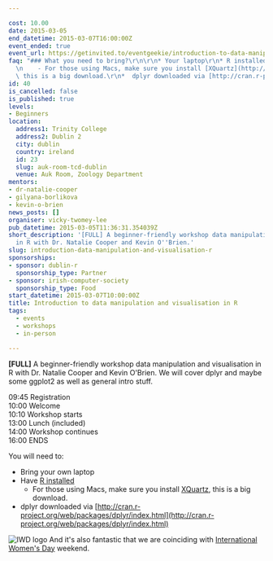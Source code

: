 ```yaml
---

cost: 10.00
date: 2015-03-05
end_datetime: 2015-03-07T16:00:00Z
event_ended: true
event_url: https://getinvited.to/eventgeekie/introduction-to-data-manipulation-and-visualisation-in-r/
faq: "### What you need to bring?\r\n\r\n* Your laptop\r\n* R installed via [http://ftp.heanet.ie/mirrors/cran.r-project.org/](http://ftp.heanet.ie/mirrors/cran.r-project.org/)\r\
  \n    - For those using Macs, make sure you install [XQuartz](http://xquartz.macosforge.org/landing/),\
  \ this is a big download.\r\n*  dplyr downloaded via [http://cran.r-project.org/web/packages/dplyr/index.html](http://cran.r-project.org/web/packages/dplyr/index.html)"
id: 40
is_cancelled: false
is_published: true
levels:
- Beginners
location:
  address1: Trinity College
  address2: Dublin 2
  city: dublin
  country: ireland
  id: 23
  slug: auk-room-tcd-dublin
  venue: Auk Room, Zoology Department
mentors:
- dr-natalie-cooper
- gilyana-borlikova
- kevin-o-brien
news_posts: []
organiser: vicky-twomey-lee
pub_datetime: 2015-03-05T11:36:31.354039Z
short_description: '[FULL] A beginner-friendly workshop data manipulation and visualisation
  in R with Dr. Natalie Cooper and Kevin O''Brien.'
slug: introduction-data-manipulation-and-visualisation-r
sponsorships:
- sponsor: dublin-r
  sponsorship_type: Partner
- sponsor: irish-computer-society
  sponsorship_type: Food
start_datetime: 2015-03-07T10:00:00Z
title: Introduction to data manipulation and visualisation in R
tags:
  - events
  - workshops
  - in-person

---
```


**[FULL]** A beginner-friendly workshop data manipulation and visualisation in R with Dr. Natalie Cooper and Kevin O'Brien. We will cover dplyr and maybe some ggplot2 as well as general intro stuff. 

09:45 Registration<br>
10:00 Welcome  <br>
10:10 Workshop starts <br>
13:00 Lunch (included)  <br>
14:00 Workshop continues <br>
16:00 ENDS

You will need to:

* Bring your own laptop
* Have [R installed](http://ftp.heanet.ie/mirrors/cran.r-project.org/)
    - For those using Macs, make sure you install [XQuartz](http://xquartz.macosforge.org/landing/), this is a big download.
* dplyr downloaded via [http://cran.r-project.org/web/packages/dplyr/index.html](http://cran.r-project.org/web/packages/dplyr/index.html)

![IWD logo](http://photos1.meetupstatic.com/photos/event/c/5/f/c/600_434030684.jpeg)
And it's also fantastic that we are coinciding with [International Women's Day](http://www.internationalwomensday.com/) weekend.